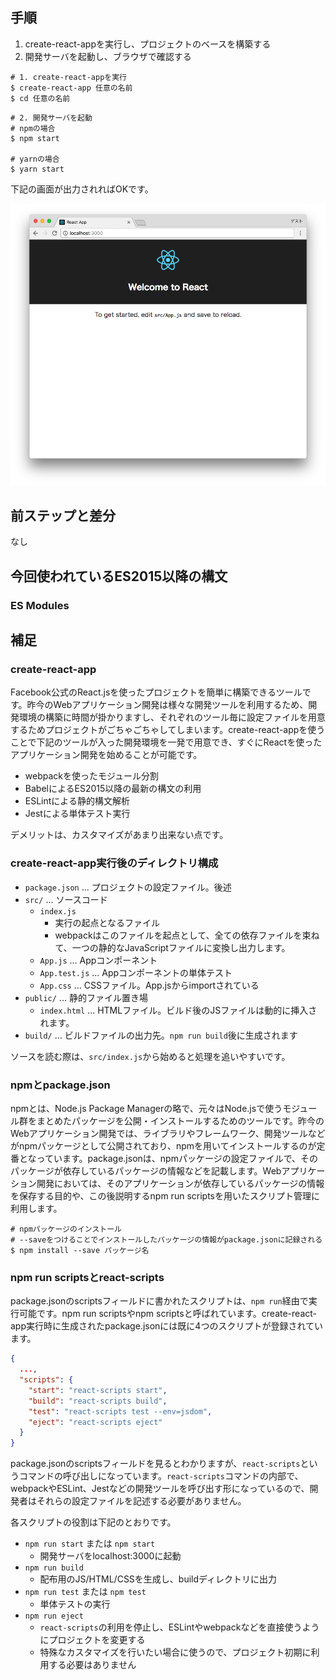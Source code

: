 <!-- vim: nofoldenable: -->

## 手順

1. create-react-appを実行し、プロジェクトのベースを構築する
2. 開発サーバを起動し、ブラウザで確認する

```console
# 1. create-react-appを実行
$ create-react-app 任意の名前
$ cd 任意の名前
```

```console
# 2. 開発サーバを起動
# npmの場合
$ npm start

# yarnの場合
$ yarn start
```

下記の画面が出力されればOKです。

![](pictures/screenshot.png)

## 前ステップと差分

なし

## 今回使われているES2015以降の構文

### ES Modules

## 補足

### create-react-app

Facebook公式のReact.jsを使ったプロジェクトを簡単に構築できるツールです。昨今のWebアプリケーション開発は様々な開発ツールを利用するため、開発環境の構築に時間が掛かりますし、それぞれのツール毎に設定ファイルを用意するためプロジェクトがごちゃごちゃしてしまいます。create-react-appを使うことで下記のツールが入った開発環境を一発で用意でき、すぐにReactを使ったアプリケーション開発を始めることが可能です。

- webpackを使ったモジュール分割
- BabelによるES2015以降の最新の構文の利用
- ESLintによる静的構文解析
- Jestによる単体テスト実行

デメリットは、カスタマイズがあまり出来ない点です。

### create-react-app実行後のディレクトリ構成

- `package.json` ... プロジェクトの設定ファイル。後述
- `src/` ... ソースコード
  - `index.js`
    - 実行の起点となるファイル
    - webpackはこのファイルを起点として、全ての依存ファイルを束ねて、一つの静的なJavaScriptファイルに変換し出力します。
  - `App.js` ... Appコンポーネント
  - `App.test.js` ... Appコンポーネントの単体テスト
  - `App.css` ... CSSファイル。App.jsからimportされている
- `public/` ... 静的ファイル置き場
  - `index.html` ... HTMLファイル。ビルド後のJSファイルは動的に挿入されます。
- `build/` ... ビルドファイルの出力先。`npm run build`後に生成されます

ソースを読む際は、`src/index.js`から始めると処理を追いやすいです。

### npmとpackage.json

npmとは、Node.js Package Managerの略で、元々はNode.jsで使うモジュール群をまとめたパッケージを公開・インストールするためのツールです。昨今のWebアプリケーション開発では、ライブラリやフレームワーク、開発ツールなどがnpmパッケージとして公開されており、npmを用いてインストールするのが定番となっています。package.jsonは、npmパッケージの設定ファイルで、そのパッケージが依存しているパッケージの情報などを記載します。Webアプリケーション開発においては、そのアプリケーションが依存しているパッケージの情報を保存する目的や、この後説明するnpm run scriptsを用いたスクリプト管理に利用します。

```console
# npmパッケージのインストール
# --saveをつけることでインストールしたパッケージの情報がpackage.jsonに記録される
$ npm install --save パッケージ名
```

### npm run scriptsとreact-scripts

package.jsonのscriptsフィールドに書かれたスクリプトは、`npm run`経由で実行可能です。npm run scriptsやnpm scriptsと呼ばれています。create-react-app実行時に生成されたpackage.jsonには既に4つのスクリプトが登録されています。

```json
{
  ...,
  "scripts": {
    "start": "react-scripts start",
    "build": "react-scripts build",
    "test": "react-scripts test --env=jsdom",
    "eject": "react-scripts eject"
  }
}
```

package.jsonのscriptsフィールドを見るとわかりますが、`react-scripts`というコマンドの呼び出しになっています。`react-scripts`コマンドの内部で、webpackやESLint、Jestなどの開発ツールを呼び出す形になっているので、開発者はそれらの設定ファイルを記述する必要がありません。

各スクリプトの役割は下記のとおりです。

- `npm run start` または `npm start`
  - 開発サーバをlocalhost:3000に起動
- `npm run build`
  - 配布用のJS/HTML/CSSを生成し、buildディレクトリに出力
- `npm run test` または `npm test`
  - 単体テストの実行
- `npm run eject`
  - `react-scripts`の利用を停止し、ESLintやwebpackなどを直接使うようにプロジェクトを変更する
  - 特殊なカスタマイズを行いたい場合に使うので、プロジェクト初期に利用する必要はありません

